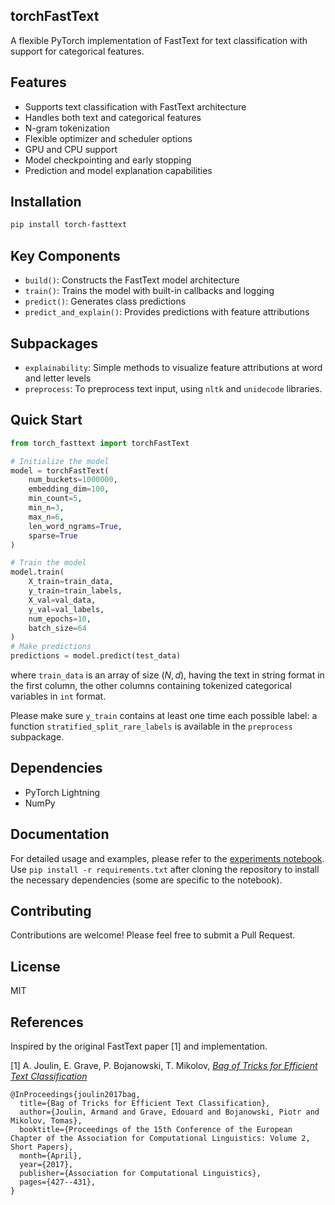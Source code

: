 ## torchFastText

A flexible PyTorch implementation of FastText for text classification with support for categorical features.

## Features

- Supports text classification with FastText architecture
- Handles both text and categorical features
- N-gram tokenization
- Flexible optimizer and scheduler options
- GPU and CPU support
- Model checkpointing and early stopping
- Prediction and model explanation capabilities

## Installation

```bash
pip install torch-fasttext
```

## Key Components

- `build()`: Constructs the FastText model architecture
- `train()`: Trains the model with built-in callbacks and logging
- `predict()`: Generates class predictions
- `predict_and_explain()`: Provides predictions with feature attributions

## Subpackages

- `explainability`: Simple methods to visualize feature attributions at word and letter levels
- `preprocess`: To preprocess text input, using `nltk` and `unidecode` libraries.


## Quick Start

```python
from torch_fasttext import torchFastText

# Initialize the model
model = torchFastText(
    num_buckets=1000000,
    embedding_dim=100,
    min_count=5,
    min_n=3,
    max_n=6,
    len_word_ngrams=True,
    sparse=True
)

# Train the model
model.train(
    X_train=train_data,
    y_train=train_labels,
    X_val=val_data,
    y_val=val_labels,
    num_epochs=10,
    batch_size=64
)
# Make predictions
predictions = model.predict(test_data)
```

where ```train_data``` is an array of size $(N,d)$, having the text in string format in the first column, the other columns containing tokenized categorical variables in `int` format.

Please make sure `y_train` contains at least one time each possible label: a function `stratified_split_rare_labels` is available in the `preprocess` subpackage.

## Dependencies

- PyTorch Lightning
- NumPy

## Documentation

For detailed usage and examples, please refer to the [experiments notebook](experiments.ipynb). Use `pip install -r requirements.txt` after cloning the repository to install the necessary dependencies (some are specific to the notebook).

## Contributing

Contributions are welcome! Please feel free to submit a Pull Request.

## License

MIT
## References

Inspired by the original FastText paper [1] and implementation.

[1] A. Joulin, E. Grave, P. Bojanowski, T. Mikolov, [*Bag of Tricks for Efficient Text Classification*](https://arxiv.org/abs/1607.01759)

```
@InProceedings{joulin2017bag,
  title={Bag of Tricks for Efficient Text Classification},
  author={Joulin, Armand and Grave, Edouard and Bojanowski, Piotr and Mikolov, Tomas},
  booktitle={Proceedings of the 15th Conference of the European Chapter of the Association for Computational Linguistics: Volume 2, Short Papers},
  month={April},
  year={2017},
  publisher={Association for Computational Linguistics},
  pages={427--431},
}
```

